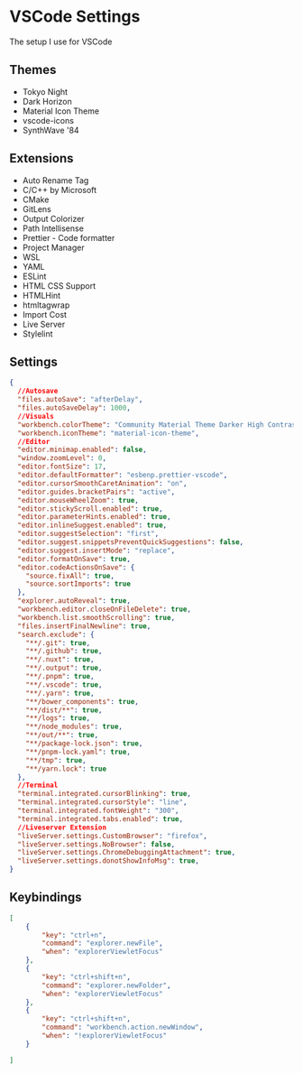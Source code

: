 # VSCode Settings
The setup I use for VSCode

## Themes
- Tokyo Night
- Dark Horizon
- Material Icon Theme
- vscode-icons
- SynthWave '84

## Extensions
- Auto Rename Tag
- C/C++ by Microsoft
- CMake
- GitLens
- Output Colorizer
- Path Intellisense
- Prettier - Code formatter
- Project Manager
- WSL
- YAML
- ESLint
- HTML CSS Support
- HTMLHint
- htmltagwrap
- Import Cost
- Live Server
- Stylelint



## Settings
```json
{
  //Autosave
  "files.autoSave": "afterDelay",
  "files.autoSaveDelay": 1000,
  //Visuals
  "workbench.colorTheme": "Community Material Theme Darker High Contrast",
  "workbench.iconTheme": "material-icon-theme",
  //Editor
  "editor.minimap.enabled": false,
  "window.zoomLevel": 0,
  "editor.fontSize": 17,
  "editor.defaultFormatter": "esbenp.prettier-vscode",
  "editor.cursorSmoothCaretAnimation": "on",
  "editor.guides.bracketPairs": "active",
  "editor.mouseWheelZoom": true,
  "editor.stickyScroll.enabled": true,
  "editor.parameterHints.enabled": true,
  "editor.inlineSuggest.enabled": true,
  "editor.suggestSelection": "first",
  "editor.suggest.snippetsPreventQuickSuggestions": false,
  "editor.suggest.insertMode": "replace",
  "editor.formatOnSave": true,
  "editor.codeActionsOnSave": {
    "source.fixAll": true,
    "source.sortImports": true
  },
  "explorer.autoReveal": true,
  "workbench.editor.closeOnFileDelete": true,
  "workbench.list.smoothScrolling": true,
  "files.insertFinalNewline": true,
  "search.exclude": {
    "**/.git": true,
    "**/.github": true,
    "**/.nuxt": true,
    "**/.output": true,
    "**/.pnpm": true,
    "**/.vscode": true,
    "**/.yarn": true,
    "**/bower_components": true,
    "**/dist/**": true,
    "**/logs": true,
    "**/node_modules": true,
    "**/out/**": true,
    "**/package-lock.json": true,
    "**/pnpm-lock.yaml": true,
    "**/tmp": true,
    "**/yarn.lock": true
  },
  //Terminal
  "terminal.integrated.cursorBlinking": true,
  "terminal.integrated.cursorStyle": "line",
  "terminal.integrated.fontWeight": "300",
  "terminal.integrated.tabs.enabled": true,
  //Liveserver Extension
  "liveServer.settings.CustomBrowser": "firefox",
  "liveServer.settings.NoBrowser": false,
  "liveServer.settings.ChromeDebuggingAttachment": true,
  "liveServer.settings.donotShowInfoMsg": true,
}

```


## Keybindings
```json
[
    {
        "key": "ctrl+n",
        "command": "explorer.newFile",
        "when": "explorerViewletFocus"
    },
    {
        "key": "ctrl+shift+n",
        "command": "explorer.newFolder",
        "when": "explorerViewletFocus"
    },
    {
        "key": "ctrl+shift+n",
        "command": "workbench.action.newWindow",
        "when": "!explorerViewletFocus"
    }

]
```
